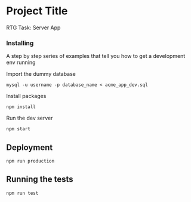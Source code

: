 # Project Title

RTG Task: Server App


### Installing

A step by step series of examples that tell you how to get a development env running

Import the dummy database

```
mysql -u username -p database_name < acme_app_dev.sql
```

Install packages

```
npm install
```

Run the dev server

```
npm start
```

## Deployment
```
npm run production
```


## Running the tests
```
npm run test
```





